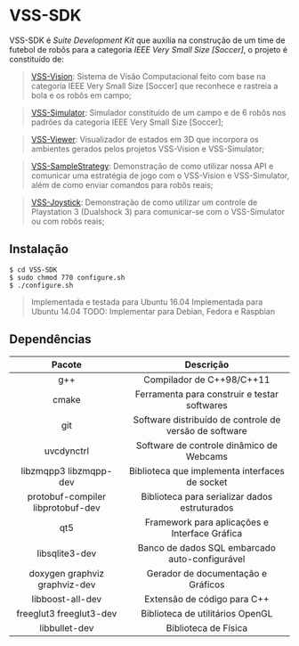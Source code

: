 VSS-SDK 
=======
VSS-SDK é *Suite Development Kit* que auxília na construção de um time de futebol de robôs para a categoria *IEEE Very Small Size [Soccer]*, 
o projeto é constituído de: 

> [VSS-Vision][vision]: Sistema de Visão Computacional feito com base na categoria IEEE Very Small Size [Soccer] que reconhece e rastreia a bola e os robôs em campo;

> [VSS-Simulator][simulator]: Simulador constituído de um campo e de 6 robôs nos padrões da categoria IEEE Very Small Size [Soccer];

> [VSS-Viewer][viewer]: Visualizador de estados em 3D que incorpora os ambientes gerados pelos projetos VSS-Vision e VSS-Simulator;

> [VSS-SampleStrategy][sample]: Demonstração de como utilizar nossa API e comunicar uma estratégia de jogo com o VSS-Vision e VSS-Simulator, além de como enviar comandos para robôs reais;

> [VSS-Joystick][joystick]:  Demonstração de como utilizar um controle de Playstation 3 (Dualshock 3) para comunicar-se com o VSS-Simulator ou com robôs reais;



Instalação
----------
```
$ cd VSS-SDK
$ sudo chmod 770 configure.sh
$ ./configure.sh
```
> Implementada e testada para Ubuntu 16.04
> Implementada para Ubuntu 14.04
> TODO: Implementar para Debian, Fedora e Raspbian



Dependências
------------

| Pacote                            | Descrição                                              |
| :-------------------------------: |:------------------------------------------------------:|
| g++                               | Compilador de C++98/C++11                              |
| cmake                             | Ferramenta para construir e testar softwares           |
| git                               | Software distribuído de controle de versão de software |
| uvcdynctrl                        | Software de controle dinâmico de Webcams               |
| libzmqpp3 libzmqpp-dev            | Biblioteca que implementa interfaces de socket         |
| protobuf-compiler libprotobuf-dev | Biblioteca para serializar dados estruturados          |
| qt5                               | Framework para aplicações e Interface Gráfica          |
| libsqlite3-dev                    | Banco de dados SQL embarcado auto-configurável         |
| doxygen graphviz graphviz-dev     | Gerador de documentação e Gráficos                     |
| libboost-all-dev                  | Extensão de código para C++                            |
| freeglut3 freeglut3-dev           | Biblioteca de utilitários OpenGL                       |
| libbullet-dev                     | Biblioteca de Física                                   |




[vision]: https://github.com/SIRLab/VSS-Vision
[simulator]: https://github.com/SIRLab/VSS-Simulator
[viewer]: https://github.com/SIRLab/VSS-Viewer
[sample]: https://github.com/SIRLab/VSS-SampleStrategy
[joystick]: https://github.com/SIRLab/VSS-Joystick
